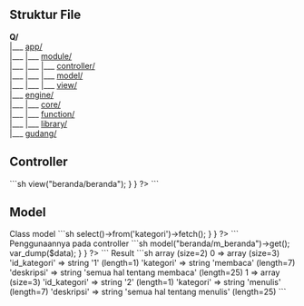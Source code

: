 <h2>Struktur File</h2>
<b>Q/</b><br>
|___ <a href="#app">app/</a><br>
|___ |___ <a href="#module">module/</a><br>
|___ |___ |___ <a href="#controller">controller/</a><br>
|___ |___ |___ <a href="#model">model/</a><br>
|___ |___ |___ <a href="#view">view/</a><br>
|___ <a href="#engine">engine/</a><br>
|___ |___ <a href="#core">core/</a><br>
|___ |___ <a href="#function">function/</a><br>
|___ |___ <a href="#library">library/</a><br>
|___ <a href="#gudang">gudang/</a><br>
<h2 id="controller">Controller</h2>
```sh
<?php  
	/**
	* 
	*/
	class Beranda extends Loader
	{
		function index()
		{
			$this->view("beranda/beranda");
		}
	}
?>
```
<h2 id="controller">Model</h2>
Class model
```sh
<?php  
	/**
	* 
	*/
	class M_beranda extends Model
	{
		function get()
		{
			return $this->select()->from('kategori')->fetch();
		}
	}
?>
```
Penggunaannya pada controller
```sh
<?php  
	/**
	* 
	*/
	class Beranda extends Loader
	{
		function index()
		{
			$data = $this->model("beranda/m_beranda")->get();
			var_dump($data);
		}
	}
?>
```
Result
```sh
array (size=2)
  0 => 
    array (size=3)
      'id_kategori' => string '1' (length=1)
      'kategori' => string 'membaca' (length=7)
      'deskripsi' => string 'semua hal tentang membaca' (length=25)
  1 => 
    array (size=3)
      'id_kategori' => string '2' (length=1)
      'kategori' => string 'menulis' (length=7)
      'deskripsi' => string 'semua hal tentang menulis' (length=25)
```
